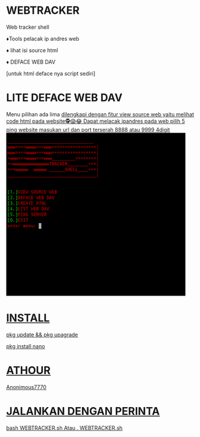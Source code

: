 # WEBTRACKER
Web tracker shell
<p>♦Tools pelacak ip andres web</p>
<p>♦ lihat isi source html</p>
♦ DEFACE WEB DAV

[untuk html deface nya script sediri]

# LITE DEFACE WEB DAV

Menu pilihan ada lima
<u>dilengkapi dengan fitur view source web yaitu melihat code html pada website<u>🕵😱😂
Dapat melacak ipandres pada web pilih 5 ping website masukan url dan port terserah 8888 atau 9999 4digit
<img src="https://github.com/ANONIMOUD/WEBTRACKER/blob/main/WEBTRACKER.png"> 

# INSTALL

pkg update && pkg upagrade
<p>pkg install nano</p>

# ATHOUR
Anonimous7770

# JALANKAN DENGAN PERINTA
  bash WEBTRACKER.sh
 Atau . WEBTRACKER.sh

